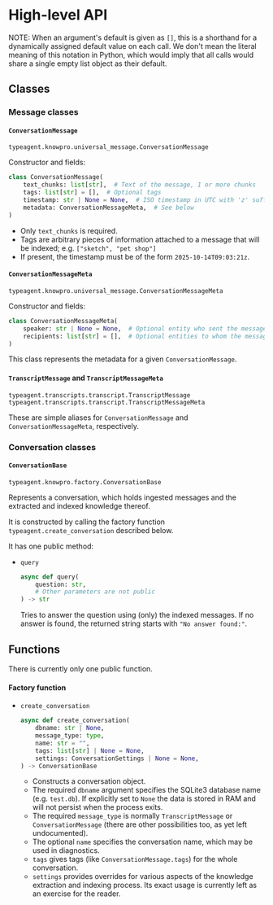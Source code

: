 # High-level API

NOTE: When an argument's default is given as `[]`, this is a shorthand
for a dynamically assigned default value on each call. We don't mean
the literal meaning of this notation in Python, which would imply
that all calls would share a single empty list object as their default.

## Classes

### Message classes

#### `ConversationMessage`

`typeagent.knowpro.universal_message.ConversationMessage`

Constructor and fields:

```py
class ConversationMessage(
    text_chunks: list[str],  # Text of the message, 1 or more chunks
    tags: list[str] = [],  # Optional tags
    timestamp: str | None = None,  # ISO timestamp in UTC with 'z' suffix
    metadata: ConversationMessageMeta,  # See below 
)
```

- Only `text_chunks` is required.
- Tags are arbitrary pieces of information attached to a message
  that will be indexed; e.g. `["sketch", "pet shop"]`
- If present, the timestamp must be of the form `2025-10-14T09:03:21z`.

#### `ConversationMessageMeta`

`typeagent.knowpro.universal_message.ConversationMessageMeta`

Constructor and fields:

```py
class ConversationMessageMeta(
    speaker: str | None = None,  # Optional entity who sent the message
    recipients: list[str] = [],  # Optional entities to whom the message was sent
)
```

This class represents the metadata for a given `ConversationMessage`.

#### `TranscriptMessage` and `TranscriptMessageMeta`

`typeagent.transcripts.transcript.TranscriptMessage`
`typeagent.transcripts.transcript.TranscriptMessageMeta`

These are simple aliases for `ConversationMessage` and
`ConversationMessageMeta`, respectively.

### Conversation classes

#### `ConversationBase`

`typeagent.knowpro.factory.ConversationBase`

Represents a conversation, which holds ingested messages and the
extracted and indexed knowledge thereof.

It is constructed by calling the factory function
`typeagent.create_conversation` described below.

It has one public method:

- `query`
  ```py
  async def query(
      question: str,
      # Other parameters are not public
  ) -> str
  ```

  Tries to answer the question using (only) the indexed messages.
  If no answer is found, the returned string starts with
  `"No answer found:"`.

## Functions

There is currently only one public function.

#### Factory function

- `create_conversation`
  ```py
  async def create_conversation(
      dbname: str | None,
      message_type: type,
      name: str = "",
      tags: list[str] | None = None,
      settings: ConversationSettings | None = None,
  ) -> ConversationBase
  ```

  - Constructs a conversation object.
  - The required `dbname` argument specifies the SQLite3 database
    name (e.g. `test.db`). If explicitly set to `None` the data is
    stored in RAM and will not persist when the process exits.
  - The required `message_type` is normally `TranscriptMessage`
    or `ConversationMessage` (there are other possibilities too,
    as yet left undocumented).
  - The optional `name` specifies the conversation name, which
    may be used in diagnostics.
  - `tags` gives tags (like `ConversationMessage.tags`) for the whole
    conversation.
  - `settings` provides overrides for various aspects of the knowledge
    extraction and indexing process. Its exact usage is currently left
    as an exercise for the reader.
